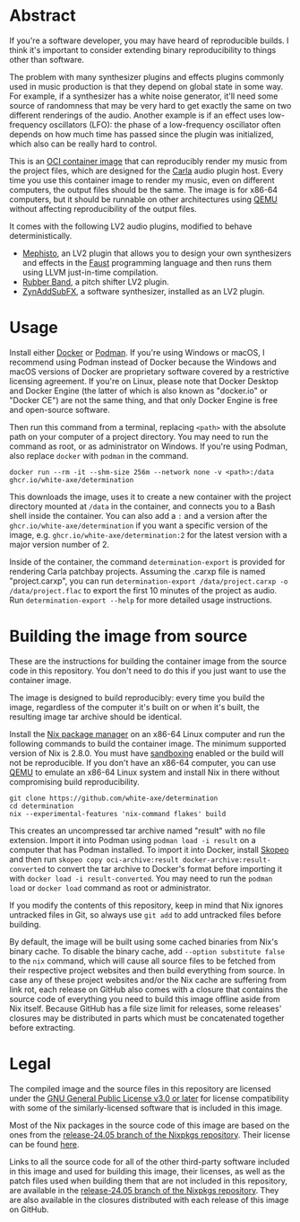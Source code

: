 # Abstract

If you're a software developer, you may have heard of reproducible builds. I think it's important to consider extending binary reproducibility to things other than software.

The problem with many synthesizer plugins and effects plugins commonly used in music production is that they depend on global state in some way. For example, if a synthesizer has a white noise generator, it'll need some source of randomness that may be very hard to get exactly the same on two different renderings of the audio. Another example is if an effect uses low-frequency oscillators (LFO): the phase of a low-frequency oscillator often depends on how much time has passed since the plugin was initialized, which also can be really hard to control.

This is an [OCI container image](https://opencontainers.org) that can reproducibly render my music from the project files, which are designed for the [Carla](https://github.com/falkTX/Carla) audio plugin host. Every time you use this container image to render my music, even on different computers, the output files should be the same. The image is for x86-64 computers, but it should be runnable on other architectures using [QEMU](https://www.qemu.org) without affecting reproducibility of the output files.

It comes with the following LV2 audio plugins, modified to behave deterministically.

* [Mephisto](https://git.open-music-kontrollers.ch/~hp/mephisto.lv2), an LV2 plugin that allows you to design your own synthesizers and effects in the [Faust](https://github.com/grame-cncm/faust) programming language and then runs them using LLVM just-in-time compilation.
* [Rubber Band](https://hg.sr.ht/~breakfastquay/rubberband), a pitch shifter LV2 plugin.
* [ZynAddSubFX](https://github.com/zynaddsubfx/zynaddsubfx), a software synthesizer, installed as an LV2 plugin.

# Usage

Install either [Docker](https://www.docker.com) or [Podman](https://podman.io). If you're using Windows or macOS, I recommend using Podman instead of Docker because the Windows and macOS versions of Docker are proprietary software covered by a restrictive licensing agreement. If you're on Linux, please note that Docker Desktop and Docker Engine (the latter of which is also known as "docker.io" or "Docker CE") are not the same thing, and that only Docker Engine is free and open-source software.

Then run this command from a terminal, replacing `<path>` with the absolute path on your computer of a project directory. You may need to run the command as root, or as administrator on Windows. If you're using Podman, also replace `docker` with `podman` in the command.

```
docker run --rm -it --shm-size 256m --network none -v <path>:/data ghcr.io/white-axe/determination
```

This downloads the image, uses it to create a new container with the project directory mounted at `/data` in the container, and connects you to a Bash shell inside the container. You can also add a `:` and a version after the `ghcr.io/white-axe/determination` if you want a specific version of the image, e.g. `ghcr.io/white-axe/determination:2` for the latest version with a major version number of 2.

Inside of the container, the command `determination-export` is provided for rendering Carla patchbay projects. Assuming the .carxp file is named "project.carxp", you can run `determination-export /data/project.carxp -o /data/project.flac` to export the first 10 minutes of the project as audio. Run `determination-export --help` for more detailed usage instructions.

# Building the image from source

These are the instructions for building the container image from the source code in this repository. You don't need to do this if you just want to use the container image.

The image is designed to build reproducibly: every time you build the image, regardless of the computer it's built on or when it's built, the resulting image tar archive should be identical.

Install the [Nix package manager](https://nixos.org) on an x86-64 Linux computer and run the following commands to build the container image. The minimum supported version of Nix is 2.8.0. You must have [sandboxing](https://nixos.wiki/wiki/Nix_package_manager#Sandboxing) enabled or the build will not be reproducible. If you don't have an x86-64 computer, you can use [QEMU](https://www.qemu.org) to emulate an x86-64 Linux system and install Nix in there without compromising build reproducibility.

```
git clone https://github.com/white-axe/determination
cd determination
nix --experimental-features 'nix-command flakes' build
```

This creates an uncompressed tar archive named "result" with no file extension. Import it into Podman using `podman load -i result` on a computer that has Podman installed. To import it into Docker, install [Skopeo](https://github.com/containers/skopeo) and then run `skopeo copy oci-archive:result docker-archive:result-converted` to convert the tar archive to Docker's format before importing it with `docker load -i result-converted`. You may need to run the `podman load` or `docker load` command as root or administrator.

If you modify the contents of this repository, keep in mind that Nix ignores untracked files in Git, so always use `git add` to add untracked files before building.

By default, the image will be built using some cached binaries from Nix's binary cache. To disable the binary cache, add `--option substitute false` to the `nix` command, which will cause all source files to be fetched from their respective project websites and then build everything from source. In case any of these project websites and/or the Nix cache are suffering from link rot, each release on GitHub also comes with a closure that contains the source code of everything you need to build this image offline aside from Nix itself. Because GitHub has a file size limit for releases, some releases' closures may be distributed in parts which must be concatenated together before extracting.

# Legal

The compiled image and the source files in this repository are licensed under the [GNU General Public License v3.0 or later](https://www.gnu.org/licenses/gpl-3.0.en.html) for license compatibility with some of the similarly-licensed software that is included in this image.

Most of the Nix packages in the source code of this image are based on the ones from the [release-24.05 branch of the Nixpkgs repository](https://github.com/NixOS/nixpkgs/tree/release-24.05). Their license can be found [here](https://github.com/NixOS/nixpkgs/blob/release-24.05/COPYING).

Links to all the source code for all of the other third-party software included in this image and used for building this image, their licenses, as well as the patch files used when building them that are not included in this repository, are available in the [release-24.05 branch of the Nixpkgs repository](https://github.com/NixOS/nixpkgs/tree/release-24.05). They are also available in the closures distributed with each release of this image on GitHub.
